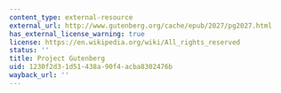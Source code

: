 ```yaml
---
content_type: external-resource
external_url: http://www.gutenberg.org/cache/epub/2027/pg2027.html
has_external_license_warning: true
license: https://en.wikipedia.org/wiki/All_rights_reserved
status: ''
title: Project Gutenberg
uid: 1230f2d3-1d51-438a-90f4-acba8302476b
wayback_url: ''
---
```

